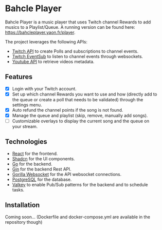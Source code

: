 # Bahcle Player

Bahcle Player is a music player that uses Twitch channel Rewards to add musics to a Playlist/Queue.
A running version can be found here: https://bahcleplayer.yaon.fr/player.

The project leverages the following APIs:

- [Twitch API](https://dev.twitch.tv/docs/api) to create Polls and subscriptions to channel events.
- [Twitch EventSub](https://dev.twitch.tv/docs/eventsub) to listen to channel events through websockets.
- [Youtube API](https://developers.google.com/youtube/v3) to retrieve videos metadata.

## Features

- [x] Login with your Twitch account.
- [x] Set up which channel Rewards you want to use and how (directly add to the queue or create a poll that needs to be
  validated) through the settings menu.
- [x] Auto refund the channel points if the song is not found.
- [x] Manage the queue and playlist (skip, remove, manually add songs).
- [ ] Customizable overlays to display the current song and the queue on your stream.

## Technologies
- [React](https://reactjs.org/) for the frontend.
- [Shadcn](https://shadcn.dev/) for the UI components.
- [Go](https://golang.org/) for the backend.
- [Gin](https://gin-gonic.com) for the backend Rest API.
- [Gorilla Websocket](https://gorilla.github.io) for the API websocket connections.
- [PostgreSQL](https://www.postgresql.org/) for the database.
- [Valkey](https://valkey.io) to enable Pub/Sub patterns for the backend and to schedule tasks.

## Installation

Coming soon... (Dockerfile and docker-compose.yml are available in the repository though)